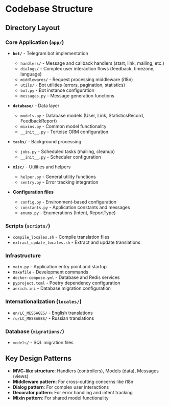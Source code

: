 # Codebase Structure

## Directory Layout

### Core Application (`app/`)
- **`bot/`** - Telegram bot implementation
  - `handlers/` - Message and callback handlers (start, link, mailing, etc.)
  - `dialogs/` - Complex user interaction flows (feedback, timezone, language)
  - `middlewares/` - Request processing middleware (i18n)
  - `utils/` - Bot utilities (errors, pagination, statistics)
  - `bot.py` - Bot instance configuration
  - `messages.py` - Message generation functions

- **`database/`** - Data layer
  - `models.py` - Database models (User, Link, StatisticsRecord, FeedbackReport)
  - `mixins.py` - Common model functionality
  - `__init__.py` - Tortoise ORM configuration

- **`tasks/`** - Background processing
  - `jobs.py` - Scheduled tasks (mailing, cleanup)
  - `__init__.py` - Scheduler configuration

- **`misc/`** - Utilities and helpers
  - `helper.py` - General utility functions
  - `sentry.py` - Error tracking integration

- **Configuration files**
  - `config.py` - Environment-based configuration
  - `constants.py` - Application constants and messages
  - `enums.py` - Enumerations (Intent, ReportType)

### Scripts (`scripts/`)
- `compile_locales.sh` - Compile translation files
- `extract_update_locales.sh` - Extract and update translations

### Infrastructure
- `main.py` - Application entry point and startup
- `Makefile` - Development commands
- `docker-compose.yml` - Database and Redis services
- `pyproject.toml` - Poetry dependency configuration
- `aerich.ini` - Database migration configuration

### Internationalization (`locales/`)
- `en/LC_MESSAGES/` - English translations
- `ru/LC_MESSAGES/` - Russian translations

### Database (`migrations/`)
- `models/` - SQL migration files

## Key Design Patterns
- **MVC-like structure**: Handlers (controllers), Models (data), Messages (views)
- **Middleware pattern**: For cross-cutting concerns like i18n
- **Dialog pattern**: For complex user interactions
- **Decorator pattern**: For error handling and intent tracking
- **Mixin pattern**: For shared model functionality